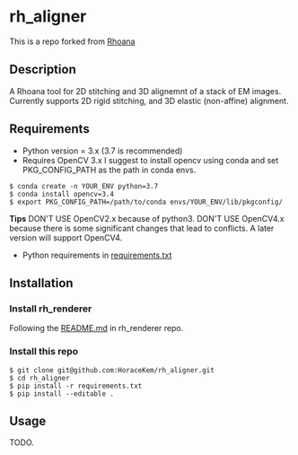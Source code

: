# rh_aligner
This is a repo forked from [Rhoana](https://github.com/Rhoana/rh_aligner)
## Description
A Rhoana tool for 2D stitching and 3D alignemnt of a stack of EM images.
Currently supports 2D rigid stitching, and 3D elastic (non-affine) alignment.

## Requirements
- Python version = 3.x (3.7 is recommended)
- Requires OpenCV 3.x 
I suggest to install opencv using conda and set PKG_CONFIG_PATH as the path in conda envs.
```
$ conda create -n YOUR_ENV python=3.7
$ conda install opencv=3.4
$ export PKG_CONFIG_PATH=/path/to/conda envs/YOUR_ENV/lib/pkgconfig/
```
**Tips**
DON'T USE OpenCV2.x because of python3.
DON'T USE OpenCV4.x because there is some significant changes that lead to conflicts.
A later version will support OpenCV4.  
- Python requirements in [requirements.txt](requirements.txt)

## Installation
### Install rh_renderer
Following the [README.md](https://github.com/HoraceKem/rh_renderer) in rh_renderer repo.
### Install this repo
```
$ git clone git@github.com:HoraceKem/rh_aligner.git
$ cd rh_aligner
$ pip install -r requirements.txt
$ pip install --editable .
```

## Usage

TODO.

